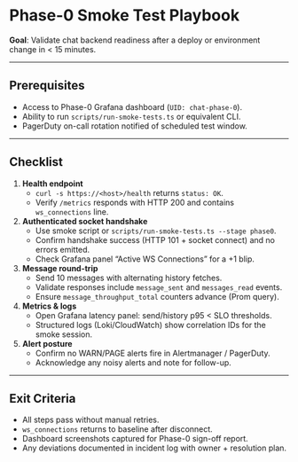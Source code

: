 # Phase-0 Smoke Test Playbook

**Goal**: Validate chat backend readiness after a deploy or environment change in < 15 minutes.

---

## Prerequisites

- Access to Phase-0 Grafana dashboard (`UID: chat-phase-0`).
- Ability to run `scripts/run-smoke-tests.ts` or equivalent CLI.
- PagerDuty on-call rotation notified of scheduled test window.

---

## Checklist

1. **Health endpoint**
   - `curl -s https://<host>/health` returns `status: OK`.
   - Verify `/metrics` responds with HTTP 200 and contains `ws_connections` line.
2. **Authenticated socket handshake**
   - Use smoke script or `scripts/run-smoke-tests.ts --stage phase0`.
   - Confirm handshake success (HTTP 101 + socket connect) and no errors emitted.
   - Check Grafana panel “Active WS Connections” for a +1 blip.
3. **Message round-trip**
   - Send 10 messages with alternating history fetches.
   - Validate responses include `message_sent` and `messages_read` events.
   - Ensure `message_throughput_total` counters advance (Prom query).
4. **Metrics & logs**
   - Open Grafana latency panel: send/history p95 < SLO thresholds.
   - Structured logs (Loki/CloudWatch) show correlation IDs for the smoke session.
5. **Alert posture**
   - Confirm no WARN/PAGE alerts fire in Alertmanager / PagerDuty.
   - Acknowledge any noisy alerts and note for follow-up.

---

## Exit Criteria

- All steps pass without manual retries.
- `ws_connections` returns to baseline after disconnect.
- Dashboard screenshots captured for Phase-0 sign-off report.
- Any deviations documented in incident log with owner + resolution plan.

